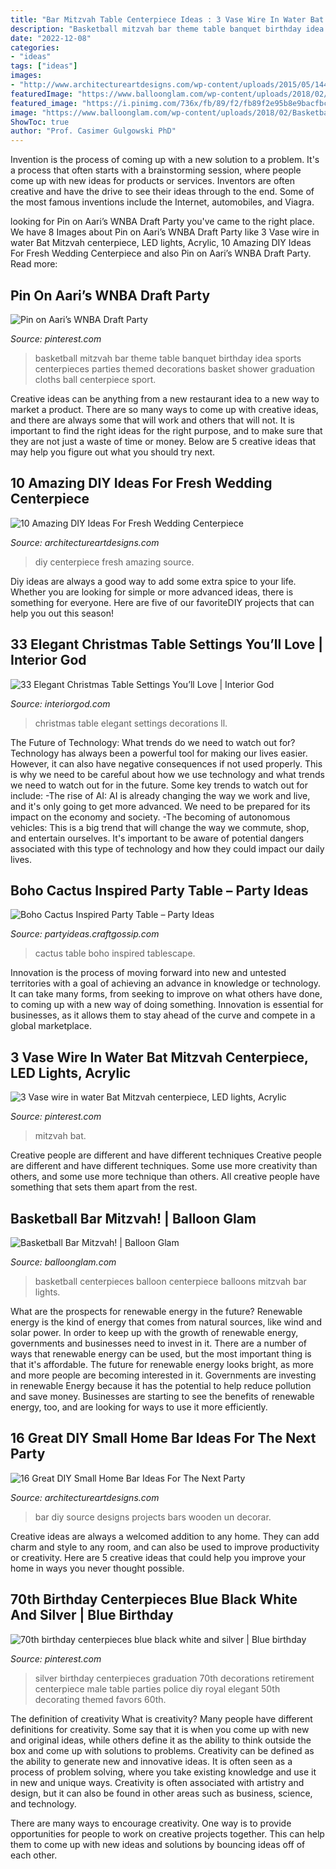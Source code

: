 ```yaml
---
title: "Bar Mitzvah Table Centerpiece Ideas : 3 Vase Wire In Water Bat Mitzvah Centerpiece, Led Lights, Acrylic"
description: "Basketball mitzvah bar theme table banquet birthday idea sports centerpieces parties themed decorations basket shower graduation cloths ball centerpiece sport"
date: "2022-12-08"
categories:
- "ideas"
tags: ["ideas"]
images:
- "http://www.architectureartdesigns.com/wp-content/uploads/2015/05/1444.jpg"
featuredImage: "https://www.balloonglam.com/wp-content/uploads/2018/02/Basketball-centerpiece.jpg"
featured_image: "https://i.pinimg.com/736x/fb/89/f2/fb89f2e95b8e9bacfbcca10d34186317--centerpieces.jpg"
image: "https://www.balloonglam.com/wp-content/uploads/2018/02/Basketball-centerpiece.jpg"
ShowToc: true
author: "Prof. Casimer Gulgowski PhD"
---
```



Invention is the process of coming up with a new solution to a problem. It's a process that often starts with a brainstorming session, where people come up with new ideas for products or services. Inventors are often creative and have the drive to see their ideas through to the end. Some of the most famous inventions include the Internet, automobiles, and Viagra.

	

		
looking for Pin on Aari’s WNBA Draft Party you've came to the right place. We have 8 Images about Pin on Aari’s WNBA Draft Party like 3 Vase wire in water Bat Mitzvah centerpiece, LED lights, Acrylic, 10 Amazing DIY Ideas For Fresh Wedding Centerpiece and also Pin on Aari’s WNBA Draft Party. Read more:
		
    
## Pin On Aari’s WNBA Draft Party

<img loading=lazy src="https://i.pinimg.com/736x/e1/52/e0/e152e023211ea1aa1a8ba412aef34d31.jpg" onerror="this.onerror=null;this.src='https://tse2.mm.bing.net/th?id=OIP.59_VHgOTuZQHLptf2bBUCgAAAA&amp;pid=15.1';" alt="Pin on Aari’s WNBA Draft Party">

_Source: pinterest.com_

>basketball mitzvah bar theme table banquet birthday idea sports centerpieces parties themed decorations basket shower graduation cloths ball centerpiece sport. 

	

Creative ideas can be anything from a new restaurant idea to a new way to market a product. There are so many ways to come up with creative ideas, and there are always some that will work and others that will not. It is important to find the right ideas for the right purpose, and to make sure that they are not just a waste of time or money. Below are 5 creative ideas that may help you figure out what you should try next.

    
## 10 Amazing DIY Ideas For Fresh Wedding Centerpiece

<img loading=lazy src="https://www.architectureartdesigns.com/wp-content/uploads/2014/08/72.jpg" onerror="this.onerror=null;this.src='https://tse4.mm.bing.net/th?id=OIP.3veZqhsZqbzdJGRaRpf3wQHaLI&amp;pid=15.1';" alt="10 Amazing DIY Ideas For Fresh Wedding Centerpiece">

_Source: architectureartdesigns.com_

>diy centerpiece fresh amazing source. 

	

Diy ideas are always a good way to add some extra spice to your life. Whether you are looking for simple or more advanced ideas, there is something for everyone. Here are five of our favoriteDIY projects that can help you out this season!

    
## 33 Elegant Christmas Table Settings You’ll Love | Interior God

<img loading=lazy src="http://interiorgod.com/wp-content/uploads/2016/07/christmas-table-decorations-ideas-1.jpg" onerror="this.onerror=null;this.src='https://tse2.mm.bing.net/th?id=OIP.Mp0a8Ghfgj0f-GtPk2EjegHaKK&amp;pid=15.1';" alt="33 Elegant Christmas Table Settings You’ll Love | Interior God">

_Source: interiorgod.com_

>christmas table elegant settings decorations ll. 

	

The Future of Technology: What trends do we need to watch out for?
Technology has always been a powerful tool for making our lives easier. However, it can also have negative consequences if not used properly. This is why we need to be careful about how we use technology and what trends we need to watch out for in the future. Some key trends to watch out for include: 
-The rise of AI: AI is already changing the way we work and live, and it's only going to get more advanced. We need to be prepared for its impact on the economy and society. 
-The becoming of autonomous vehicles: This is a big trend that will change the way we commute, shop, and entertain ourselves. It's important to be aware of potential dangers associated with this type of technology and how they could impact our daily lives.

    
## Boho Cactus Inspired Party Table – Party Ideas

<img loading=lazy src="https://i2.wp.com/partyideas.craftgossip.com/files/2016/07/Lovely-Rustic-Cactus-Tablescape.jpg?fit=600%2C829&amp;ssl=1" onerror="this.onerror=null;this.src='https://tse4.mm.bing.net/th?id=OIP.Nn_2_JunaC0myEiy6WJniQHaKO&amp;pid=15.1';" alt="Boho Cactus Inspired Party Table – Party Ideas">

_Source: partyideas.craftgossip.com_

>cactus table boho inspired tablescape. 

	

Innovation is the process of moving forward into new and untested territories with a goal of achieving an advance in knowledge or technology. It can take many forms, from seeking to improve on what others have done, to coming up with a new way of doing something. Innovation is essential for businesses, as it allows them to stay ahead of the curve and compete in a global marketplace.

    
## 3 Vase Wire In Water Bat Mitzvah Centerpiece, LED Lights, Acrylic

<img loading=lazy src="https://i.pinimg.com/736x/fb/89/f2/fb89f2e95b8e9bacfbcca10d34186317--centerpieces.jpg" onerror="this.onerror=null;this.src='https://tse4.mm.bing.net/th?id=OIP.wdArIP5dIoZcOQl06o7QSwHaJ3&amp;pid=15.1';" alt="3 Vase wire in water Bat Mitzvah centerpiece, LED lights, Acrylic">

_Source: pinterest.com_

>mitzvah bat. 

	

Creative people are different and have different techniques
Creative people are different and have different techniques. Some use more creativity than others, and some use more technique than others. All creative people have something that sets them apart from the rest.

    
## Basketball Bar Mitzvah! | Balloon Glam

<img loading=lazy src="https://www.balloonglam.com/wp-content/uploads/2018/02/Basketball-centerpiece.jpg" onerror="this.onerror=null;this.src='https://tse2.mm.bing.net/th?id=OIP.ljoNymXllw2l6aFal8t4cAHaNb&amp;pid=15.1';" alt="Basketball Bar Mitzvah! | Balloon Glam">

_Source: balloonglam.com_

>basketball centerpieces balloon centerpiece balloons mitzvah bar lights. 

	

What are the prospects for renewable energy in the future?
Renewable energy is the kind of energy that comes from natural sources, like wind and solar power. In order to keep up with the growth of renewable energy, governments and businesses need to invest in it. There are a number of ways that renewable energy can be used, but the most important thing is that it's affordable. 
The future for renewable energy looks bright, as more and more people are becoming interested in it. Governments are investing in renewable Energy because it has the potential to help reduce pollution and save money. Businesses are starting to see the benefits of renewable energy, too, and are looking for ways to use it more efficiently.

    
## 16 Great DIY Small Home Bar Ideas For The Next Party

<img loading=lazy src="http://www.architectureartdesigns.com/wp-content/uploads/2015/05/1444.jpg" onerror="this.onerror=null;this.src='https://tse2.mm.bing.net/th?id=OIP.XwpHCRQO3F6vSTV4U4J0eQHaJ4&amp;pid=15.1';" alt="16 Great DIY Small Home Bar Ideas For The Next Party">

_Source: architectureartdesigns.com_

>bar diy source designs projects bars wooden un decorar. 

	

Creative ideas are always a welcomed addition to any home. They can add charm and style to any room, and can also be used to improve productivity or creativity. Here are 5 creative ideas that could help you improve your home in ways you never thought possible.

    
## 70th Birthday Centerpieces Blue Black White And Silver | Blue Birthday

<img loading=lazy src="https://i.pinimg.com/736x/ce/15/28/ce15281975ff6811b78ae29b4de4e0e4--th-birthday-diy-birthday-centerpieces.jpg" onerror="this.onerror=null;this.src='https://tse2.mm.bing.net/th?id=OIP.01QCV9kAELCw3zwKVGFU9gHaJ3&amp;pid=15.1';" alt="70th birthday centerpieces blue black white and silver | Blue birthday">

_Source: pinterest.com_

>silver birthday centerpieces graduation 70th decorations retirement centerpiece male table parties police diy royal elegant 50th decorating themed favors 60th. 

	

The definition of creativity
What is creativity? Many people have different definitions for creativity. Some say that it is when you come up with new and original ideas, while others define it as the ability to think outside the box and come up with solutions to problems.
Creativity can be defined as the ability to generate new and innovative ideas. It is often seen as a process of problem solving, where you take existing knowledge and use it in new and unique ways. Creativity is often associated with artistry and design, but it can also be found in other areas such as business, science, and technology.

There are many ways to encourage creativity. One way is to provide opportunities for people to work on creative projects together. This can help them to come up with new ideas and solutions by bouncing ideas off of each other.

